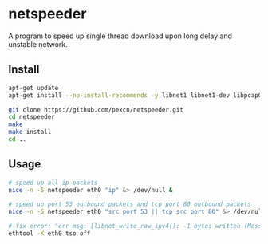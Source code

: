 # netspeeder

A program to speed up single thread download upon long delay and unstable network.

## Install
```bash
apt-get update
apt-get install --no-install-recommends -y libnet1 libnet1-dev libpcap0.8 libpcap0.8-dev

git clone https://github.com/pexcn/netspeeder.git
cd netspeeder
make
make install
cd ..
```

## Usage
```bash
# speed up all ip packets
nice -n -5 netspeeder eth0 "ip" &> /dev/null &

# speed up port 53 outbound packets and tcp port 80 outbound packets
nice -n -5 netspeeder eth0 "src port 53 || tcp src port 80" &> /dev/null &

# fix error: "err msg: [libnet_write_raw_ipv4(): -1 bytes written (Message too long)"
ethtool -K eth0 tso off
```
